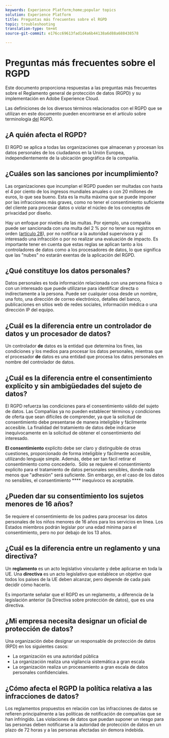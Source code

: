 ```yaml
---
keywords: Experience Platform;home;popular topics
solution: Experience Platform
title: Preguntas más frecuentes sobre el RGPD
topic: troubleshooting
translation-type: tm+mt
source-git-commit: e176cc69613fad1d4a6b44138a6d88a688438578

---
```



# Preguntas más frecuentes sobre el RGPD

Este documento proporciona respuestas a las preguntas más frecuentes sobre el Reglamento general de protección de datos (RGPD) y su implementación en Adobe Experience Cloud.

Las definiciones de los diversos términos relacionados con el RGPD que se utilizan en este documento pueden encontrarse en el artículo sobre terminología [del](terminology.md) RGPD.

## ¿A quién afecta el RGPD?

El RGPD se aplica a todas las organizaciones que almacenan y procesan los datos personales de los ciudadanos en la Unión Europea, independientemente de la ubicación geográfica de la compañía.

## ¿Cuáles son las sanciones por incumplimiento?

Las organizaciones que incumplan el RGPD pueden ser multadas con hasta el 4 por ciento de los ingresos mundiales anuales o con 20 millones de euros, lo que sea bueno. Esta es la multa máxima que se puede imponer por las infracciones más graves, como no tener el consentimiento suficiente del cliente para procesar datos o violar el núcleo de los conceptos de privacidad por diseño.

Hay un enfoque por niveles de las multas. Por ejemplo, una compañía puede ser sancionada con una multa del 2 % por no tener sus registros en orden ([artículo 28](http://www.privacy-regulation.eu/en/article-28-processor-GDPR.htm)), por no notificar a la autoridad supervisora y al interesado una infracción o por no realizar una evaluación de impacto. Es importante tener en cuenta que estas reglas se aplican tanto a los controladores de datos como a los procesadores de datos, lo que significa que las &quot;nubes&quot; no estarán exentas de la aplicación del RGPD.

## ¿Qué constituye los datos personales?

Datos personales es toda información relacionada con una persona física o con un interesado que puede utilizarse para identificar directa o indirectamente a la persona. Puede ser cualquier cosa desde un nombre, una foto, una dirección de correo electrónico, detalles del banco, publicaciones en sitios web de redes sociales, información médica o una dirección IP del equipo.

## ¿Cuál es la diferencia entre un controlador de datos y un procesador de datos?

Un controlador **de** datos es la entidad que determina los fines, las condiciones y los medios para procesar los datos personales, mientras que el procesador **de** datos es una entidad que procesa los datos personales en nombre del controlador de datos.

## ¿Cuál es la diferencia entre el consentimiento explícito y sin ambigüedades del sujeto de datos?

El RGPD refuerza las condiciones para el consentimiento válido del sujeto de datos. Las Compañías ya no pueden establecer términos y condiciones de oferta que sean difíciles de comprender, ya que la solicitud de consentimiento debe presentarse de manera inteligible y fácilmente accesible. La finalidad del tratamiento de datos debe indicarse inequívocamente en la solicitud de obtener el consentimiento del interesado.

**El consentimiento** explícito debe ser claro y distinguible de otras cuestiones, proporcionado de forma inteligible y fácilmente accesible, utilizando lenguaje simple. Además, debe ser tan fácil retirar el consentimiento como concederlo. &#x200B; Sólo se requiere el consentimiento explícito para el tratamiento de datos personales sensibles, donde nada menos que &quot;adhesión&quot; será suficiente. Sin embargo, en el caso de los datos no sensibles, el consentimiento **** inequívoco es aceptable.

## ¿Pueden dar su consentimiento los sujetos menores de 16 años?

Se requiere el consentimiento de los padres para procesar los datos personales de los niños menores de 16 años para los servicios en línea. Los Estados miembros podrán legislar por una edad mínima para el consentimiento, pero no por debajo de los 13 años.

## ¿Cuál es la diferencia entre un reglamento y una directiva?

Un **reglamento** es un acto legislativo vinculante y debe aplicarse en toda la UE. Una **directiva** es un acto legislativo que establece un objetivo que todos los países de la UE deben alcanzar, pero depende de cada país decidir cómo hacerlo.

Es importante señalar que el RGPD es un reglamento, a diferencia de la legislación anterior (la Directiva sobre protección de datos), que es una directiva.

## ¿Mi empresa necesita designar un oficial de protección de datos?

Una organización debe designar un responsable de protección de datos (RPD) en los siguientes casos:

* La organización es una autoridad pública
* La organización realiza una vigilancia sistemática a gran escala
* La organización realiza un procesamiento a gran escala de datos personales confidenciales.

## ¿Cómo afecta el RGPD la política relativa a las infracciones de datos?

Los reglamentos propuestos en relación con las infracciones de datos se refieren principalmente a las políticas de notificación de compañías que se han infringido. Las violaciones de datos que puedan suponer un riesgo para las personas deben notificarse a la autoridad de protección de datos en un plazo de 72 horas y a las personas afectadas sin demora indebida.
